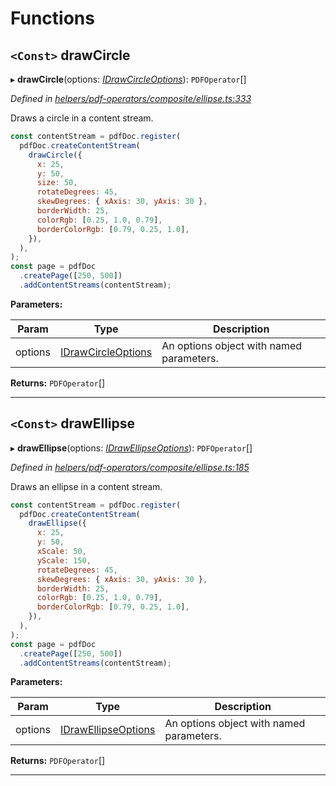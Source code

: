 

# Functions

<a id="drawcircle"></a>

## `<Const>` drawCircle

▸ **drawCircle**(options: *[IDrawCircleOptions](../interfaces/_helpers_pdf_operators_composite_ellipse_.idrawcircleoptions.md)*): `PDFOperator`[]

*Defined in [helpers/pdf-operators/composite/ellipse.ts:333](https://github.com/Hopding/pdf-lib/blob/21a2bec/src/helpers/pdf-operators/composite/ellipse.ts#L333)*

Draws a circle in a content stream.

```javascript
const contentStream = pdfDoc.register(
  pdfDoc.createContentStream(
    drawCircle({
      x: 25,
      y: 50,
      size: 50,
      rotateDegrees: 45,
      skewDegrees: { xAxis: 30, yAxis: 30 },
      borderWidth: 25,
      colorRgb: [0.25, 1.0, 0.79],
      borderColorRgb: [0.79, 0.25, 1.0],
    }),
  ),
);
const page = pdfDoc
  .createPage([250, 500])
  .addContentStreams(contentStream);
```

**Parameters:**

| Param | Type | Description |
| ------ | ------ | ------ |
| options | [IDrawCircleOptions](../interfaces/_helpers_pdf_operators_composite_ellipse_.idrawcircleoptions.md) |  An options object with named parameters. |

**Returns:** `PDFOperator`[]

___
<a id="drawellipse"></a>

## `<Const>` drawEllipse

▸ **drawEllipse**(options: *[IDrawEllipseOptions](../interfaces/_helpers_pdf_operators_composite_ellipse_.idrawellipseoptions.md)*): `PDFOperator`[]

*Defined in [helpers/pdf-operators/composite/ellipse.ts:185](https://github.com/Hopding/pdf-lib/blob/21a2bec/src/helpers/pdf-operators/composite/ellipse.ts#L185)*

Draws an ellipse in a content stream.

```javascript
const contentStream = pdfDoc.register(
  pdfDoc.createContentStream(
    drawEllipse({
      x: 25,
      y: 50,
      xScale: 50,
      yScale: 150,
      rotateDegrees: 45,
      skewDegrees: { xAxis: 30, yAxis: 30 },
      borderWidth: 25,
      colorRgb: [0.25, 1.0, 0.79],
      borderColorRgb: [0.79, 0.25, 1.0],
    }),
  ),
);
const page = pdfDoc
  .createPage([250, 500])
  .addContentStreams(contentStream);
```

**Parameters:**

| Param | Type | Description |
| ------ | ------ | ------ |
| options | [IDrawEllipseOptions](../interfaces/_helpers_pdf_operators_composite_ellipse_.idrawellipseoptions.md) |  An options object with named parameters. |

**Returns:** `PDFOperator`[]

___

